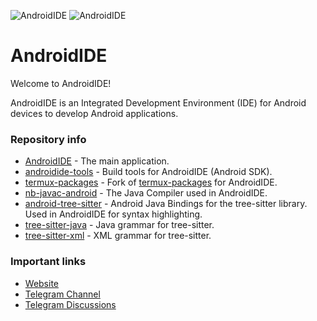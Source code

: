 
![AndroidIDE](https://github.com/AndroidIDEOfficial/.github/raw/main/profile/header_dark.png#gh-dark-mode-only)
![AndroidIDE](https://github.com/AndroidIDEOfficial/.github/raw/main/profile/header_light.png#gh-light-mode-only)

AndroidIDE
==========

Welcome to AndroidIDE!

AndroidIDE is an Integrated Development Environment (IDE) for Android devices to develop Android applications.

### Repository info
- [AndroidIDE](https://github.com/AndroidIDEOfficial/AndroidIDE) - The main application.
- [androidide-tools](https://github.com/AndroidIDEOfficial/androidide-tools) - Build tools for AndroidIDE (Android SDK).
- [termux-packages](https://github.com/AndroidIDEOfficial/termux-packages) - Fork of [termux-packages](https://github.com/termux/termux-packages) for AndroidIDE.
- [nb-javac-android](https://github.com/AndroidIDEOfficial/nb-javac-android) - The Java Compiler used in AndroidIDE.
- [android-tree-sitter](https://github.com/AndroidIDEOfficial/android-tree-sitter) - Android Java Bindings for the tree-sitter library. Used in AndroidIDE for syntax highlighting.
- [tree-sitter-java](https://github.com/AndroidIDEOfficial/tree-sitter-java) - Java grammar for tree-sitter.
- [tree-sitter-xml](https://github.com/AndroidIDEOfficial/tree-sitter-xml) - XML grammar for tree-sitter.


### Important links
- [Website](https://androidide.com)
- [Telegram Channel](https://t.me/AndroidIDEOfficial)
- [Telegram Discussions](https://t.me/androidide_discussions)
